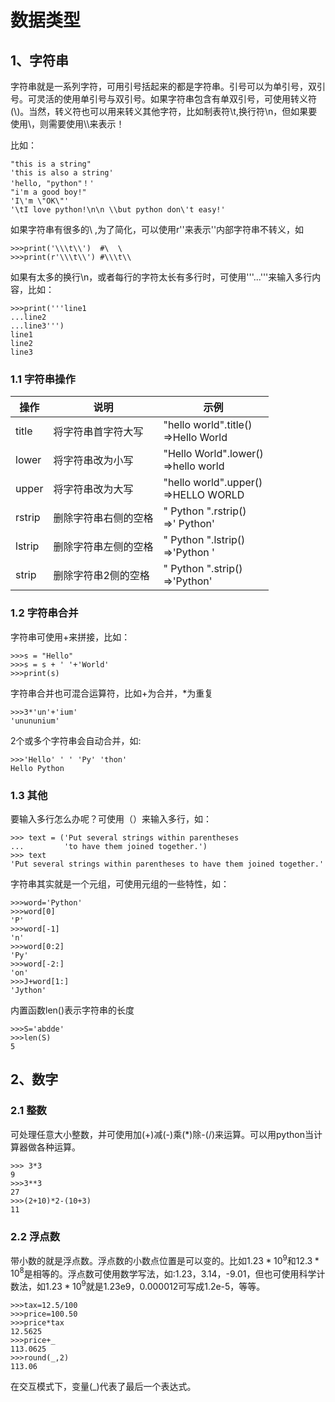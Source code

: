 # 数据类型

## 1、字符串

字符串就是一系列字符，可用引号括起来的都是字符串。引号可以为单引号，双引号。可灵活的使用单引号与双引号。如果字符串包含有单双引号，可使用转义符(\\\)。当然，转义符也可以用来转义其他字符，比如制表符\t,换行符\n，但如果要使用\\，则需要使用\\\来表示！

比如：

```
"this is a string"
'this is also a string'
'hello, "python"！'
"i'm a good boy!"
'I\'m \"OK\"'
'\tI love python!\n\n \\but python don\'t easy!'
```

如果字符串有很多的\\ ,为了简化，可以使用r''来表示''内部字符串不转义，如

```
>>>print('\\\t\\')  #\	\
>>>print(r'\\\t\\') #\\\t\\
```

如果有太多的换行\n，或者每行的字符太长有多行时，可使用'''...'''来输入多行内容，比如：

```
>>>print('''line1
...line2
...line3''')
line1
line2
line3
```



### 1.1 字符串操作

| 操作   | 说明                 | 示例                                     |
| ------ | -------------------- | ---------------------------------------- |
| title  | 将字符串首字符大写   | "hello world".title()<br />=>Hello World |
| lower  | 将字符串改为小写     | "Hello World".lower()<br />=>hello world |
| upper  | 将字符串改为大写     | "hello world".upper()<br />=>HELLO WORLD |
| rstrip | 删除字符串右侧的空格 | "  Python  ".rstrip()<br />=>' Python'   |
| lstrip | 删除字符串左侧的空格 | "  Python  ".lstrip()<br />=>'Python '   |
| strip  | 删除字符串2侧的空格  | "  Python  ".strip()<br />=>'Python'     |



### 1.2 字符串合并

字符串可使用+来拼接，比如：

```
>>>s = "Hello"
>>>s = s + ' '+'World'
>>>print(s)
```

字符串合并也可混合运算符，比如+为合并，*为重复

```
>>>3*'un'+'ium'
'unununium'
```

2个或多个字符串会自动合并，如:

```
>>>'Hello' ' ' 'Py' 'thon'
Hello Python
```

### 1.3 其他

要输入多行怎么办呢？可使用（）来输入多行，如：

```
>>> text = ('Put several strings within parentheses 
...         'to have them joined together.')
>>> text
'Put several strings within parentheses to have them joined together.'
```

字符串其实就是一个元组，可使用元组的一些特性，如：

```
>>>word='Python'
>>>word[0]
'P'
>>>word[-1]
'n'
>>>word[0:2]
'Py'
>>>word[-2:]
'on'
>>>J+word[1:]
'Jython'
```

内置函数len()表示字符串的长度

```
>>>S='abdde'
>>>len(S)
5
```

## 2、数字

### 2.1 整数

可处理任意大小整数，并可使用加(+)减(-)乘(*)除-(/)来运算。可以用python当计算器做各种运算。

```
>>> 3*3
9
>>>3**3
27
>>>(2+10)*2-(10+3)
11
```

### 2.2 浮点数

带小数的就是浮点数。浮点数的小数点位置是可以变的。比如$1.23*10^9$和$12.3*10^8$是相等的。浮点数可使用数学写法，如:1.23，3.14，-9.01，但也可使用科学计数法，如$1.23*10^9$就是1.23e9，0.000012可写成1.2e-5，等等。

```
>>>tax=12.5/100
>>>price=100.50
>>>price*tax
12.5625
>>>price+_
113.0625
>>>round(_,2)
113.06
```

在交互模式下，变量(_)代表了最后一个表达式。